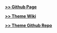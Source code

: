 **[>> Github Page](https://winka9587.github.io/)**

**[>> Theme Wiki](https://github.com/cotes2020/jekyll-theme-chirpy/wiki)**

**[>> Theme Github Repo](https://github.com/winka9587/winka9587.github.io)**